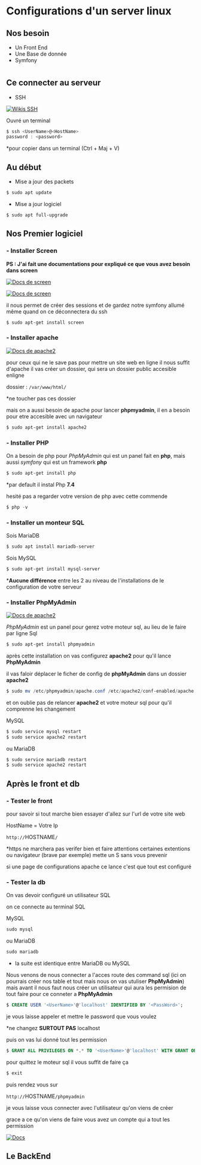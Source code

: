 # Configurations d'un server linux

## Nos besoin

- Un Front End 
- Une Base de donnée
- Symfony

#


## Ce connecter au serveur

- SSH

[![Wikis SSH](https://img.shields.io/badge/Wikis-SSH-3960ef)](https://fr.wikipedia.org/wiki/Secure_Shell)

Ouvré un terminal

```powershell
$ ssh <UserName>@<HostName>
password : <password>
```

*pour copier dans un terminal (Ctrl + Maj + V)

## Au début

- Mise a jour des packets

```powershell
$ sudo apt update
```

- Mise a jour logiciel

```powershell
$ sudo apt full-upgrade 
```

## Nos Premier logiciel

### - Installer Screen 

**PS : J'ai fait une documentations pour expliqué ce que vous avez besoin dans screen**

[![Docs de screen](https://img.shields.io/badge/MyDocs-Screen-FF0000)](https://github.com/TheMaxium69/MyDocumentation/blob/main/Linux/Screen.md)

[![Docs de screen](https://img.shields.io/badge/Docs-Screen-3960ef)](https://doc.ubuntu-fr.org/screen/)


il nous permet de créer des sessions et de gardez notre symfony allumé même quand on ce déconnectera du ssh

```powershell
$ sudo apt-get install screen
```

### - Installer apache

[![Docs de apache2](https://img.shields.io/badge/Docs-Apache2-3960ef)](https://doc.ubuntu-fr.org/apache2/)

pour ceux qui ne le save pas pour mettre un site web en ligne il nous suffit d'apache il vas créer un dossier, qui sera un dossier public accesible enligne

dossier : ``/var/www/html/``

*ne toucher pas ces dossier

mais on a aussi besoin de apache pour lancer **phpmyadmin**, il en a besoin pour etre accesible avec un navigateur

```powershell
$ sudo apt-get install apache2
```

### - Installer PHP

On a besoin de php pour *PhpMyAdmin* qui est un panel fait en **php**, mais aussi *symfony* qui est un framework **php**

```powershell
$ sudo apt-get install php
```

*par default il instal Php **7.4**

hesité pas a regarder votre version de php avec cette commende

```powershell
$ php -v
```

### - Installer un monteur SQL

Sois MariaDB

```powershell
$ sudo apt install mariadb-server
```

Sois MySQL

```powershell
$ sudo apt-get install mysql-server
```

***Aucune différence** entre les 2 au niveau de l'installations de le configuration de votre serveur

### - Installer PhpMyAdmin

[![Docs de apache2](https://img.shields.io/badge/Docs-PhpMyAdmin-3960ef)](https://doc.ubuntu-fr.org/phpmyadmin/)

*PhpMyAdmin* est un panel pour gerez votre moteur sql, au lieu de le faire par ligne Sql

```powershell
$ sudo apt-get install phpmyadmin
```

après cette installation on vas configurez **apache2** pour qu'il lance **PhpMyAdmin**

il vas faloir déplacer le ficher de config de **phpMyAdmin** dans un dossier **apache2**

```powershell
$ sudo mv /etc/phpmyadmin/apache.conf /etc/apache2/conf-enabled/apache.conf
```

et on oublie pas de relancer **apache2** et votre moteur sql pour qu'il comprenne les changement

MySQL
```powershell
$ sudo service mysql restart
$ sudo service apache2 restart
```
ou MariaDB
```powershell
$ sudo service mariadb restart
$ sudo service apache2 restart
```

## Après le front et db

### - Tester le front

pour savoir si tout marche bien essayer d'allez sur l'url de votre site web

HostName = Votre Ip

``http://``HOSTNAME``/``

*https ne marchera pas verifer bien et faire attentions certaines extentions ou navigateur (brave par exemple) mette un S sans vous prevenir

si une page de configurations apache ce lance c'est que tout est configuré

### - Tester la db

On vas devoir configuré un utilisateur SQL

on ce connecte au terminal SQL

MySQL
```powershell
sudo mysql
```
ou MariaDB
```powershell
sudo mariadb
```

* la suite est identique entre MariaDB ou MySQL

Nous venons de nous connecter a l'acces route des command sql (ici on pourrais créer nos table et tout mais nous on vas utuliser **PhpMyAdmin**) 
mais avant il nous faut nous créer un utilisateur qui aura les permision de tout faire pour ce conneter a **PhpMyAdmin**

```sql
$ CREATE USER '<UserName>'@'localhost' IDENTIFIED BY '<PassWord>';
```

je vous laisse appeler et mettre le password que vous voulez 

*ne changez **SURTOUT PAS** localhost

puis on vas lui donné tout les permission

```sql
$ GRANT ALL PRIVILEGES ON *.* TO '<UserName>'@'localhost' WITH GRANT OPTION;
```

pour quittez le moteur sql il vous suffit de faire ça

```sql
$ exit
```

puis rendez vous sur 

``http://``HOSTNAME``/phpmyadmin``

je vous laisse vous connecter avec l'utilisateur qu'on viens de créer 

grace a ce qu'on viens de faire vous avez un compte qui a tout les permission

[![Docs](https://img.shields.io/badge/Docs-En%20Cas%20De%20Probleme-3960ef)](https://www.digitalocean.com/community/tutorials/how-to-install-and-secure-phpmyadmin-on-debian-9)

## Le BackEnd
